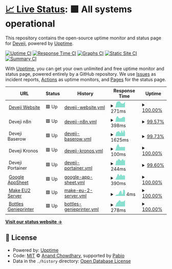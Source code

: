 # [📈 Live Status](https://up.deveji.com): <!--live status--> **🟩 All systems operational**

This repository contains the open-source uptime monitor and status page for [Deveji](www.deveji.com), powered by [Upptime](https://github.com/upptime/upptime).

[![Uptime CI](https://github.com/Deveji/Deveji-Uptime-Monitor/workflows/Uptime%20CI/badge.svg)](https://github.com/Deveji/Deveji-Uptime-Monitor/actions?query=workflow%3A%22Uptime+CI%22)
[![Response Time CI](https://github.com/Deveji/Deveji-Uptime-Monitor/workflows/Response%20Time%20CI/badge.svg)](https://github.com/Deveji/Deveji-Uptime-Monitor/actions?query=workflow%3A%22Response+Time+CI%22)
[![Graphs CI](https://github.com/Deveji/Deveji-Uptime-Monitor/workflows/Graphs%20CI/badge.svg)](https://github.com/Deveji/Deveji-Uptime-Monitor/actions?query=workflow%3A%22Graphs+CI%22)
[![Static Site CI](https://github.com/Deveji/Deveji-Uptime-Monitor/workflows/Static%20Site%20CI/badge.svg)](https://github.com/Deveji/Deveji-Uptime-Monitor/actions?query=workflow%3A%22Static+Site+CI%22)
[![Summary CI](https://github.com/Deveji/Deveji-Uptime-Monitor/workflows/Summary%20CI/badge.svg)](https://github.com/Deveji/Deveji-Uptime-Monitor/actions?query=workflow%3A%22Summary+CI%22)

With [Upptime](https://upptime.js.org), you can get your own unlimited and free uptime monitor and status page, powered entirely by a GitHub repository. We use [Issues](https://github.com/Deveji/Deveji-Uptime-Monitor/issues) as incident reports, [Actions](https://github.com/Deveji/Deveji-Uptime-Monitor/actions) as uptime monitors, and [Pages](https://up.deveji.com) for the status page.

<!--start: status pages-->
<!-- This summary is generated by Upptime (https://github.com/upptime/upptime) -->
<!-- Do not edit this manually, your changes will be overwritten -->
<!-- prettier-ignore -->
| URL | Status | History | Response Time | Uptime |
| --- | ------ | ------- | ------------- | ------ |
| <img alt="" src="https://icons.duckduckgo.com/ip3/www.deveji.com.ico" height="13"> [Deveji Website](https://www.deveji.com/) | 🟩 Up | [deveji-website.yml](https://github.com/Deveji/Deveji-Uptime-Monitor/commits/HEAD/history/deveji-website.yml) | <details><summary><img alt="Response time graph" src="./graphs/deveji-website/response-time-week.png" height="20"> 271ms</summary><br><a href="https://up.deveji.com/history/deveji-website"><img alt="Response time 288" src="https://img.shields.io/endpoint?url=https%3A%2F%2Fraw.githubusercontent.com%2FDeveji%2FDeveji-Uptime-Monitor%2FHEAD%2Fapi%2Fdeveji-website%2Fresponse-time.json"></a><br><a href="https://up.deveji.com/history/deveji-website"><img alt="24-hour response time 311" src="https://img.shields.io/endpoint?url=https%3A%2F%2Fraw.githubusercontent.com%2FDeveji%2FDeveji-Uptime-Monitor%2FHEAD%2Fapi%2Fdeveji-website%2Fresponse-time-day.json"></a><br><a href="https://up.deveji.com/history/deveji-website"><img alt="7-day response time 271" src="https://img.shields.io/endpoint?url=https%3A%2F%2Fraw.githubusercontent.com%2FDeveji%2FDeveji-Uptime-Monitor%2FHEAD%2Fapi%2Fdeveji-website%2Fresponse-time-week.json"></a><br><a href="https://up.deveji.com/history/deveji-website"><img alt="30-day response time 288" src="https://img.shields.io/endpoint?url=https%3A%2F%2Fraw.githubusercontent.com%2FDeveji%2FDeveji-Uptime-Monitor%2FHEAD%2Fapi%2Fdeveji-website%2Fresponse-time-month.json"></a><br><a href="https://up.deveji.com/history/deveji-website"><img alt="1-year response time 288" src="https://img.shields.io/endpoint?url=https%3A%2F%2Fraw.githubusercontent.com%2FDeveji%2FDeveji-Uptime-Monitor%2FHEAD%2Fapi%2Fdeveji-website%2Fresponse-time-year.json"></a></details> | <details><summary><a href="https://up.deveji.com/history/deveji-website">100.00%</a></summary><a href="https://up.deveji.com/history/deveji-website"><img alt="All-time uptime 100.00%" src="https://img.shields.io/endpoint?url=https%3A%2F%2Fraw.githubusercontent.com%2FDeveji%2FDeveji-Uptime-Monitor%2FHEAD%2Fapi%2Fdeveji-website%2Fuptime.json"></a><br><a href="https://up.deveji.com/history/deveji-website"><img alt="24-hour uptime 100.00%" src="https://img.shields.io/endpoint?url=https%3A%2F%2Fraw.githubusercontent.com%2FDeveji%2FDeveji-Uptime-Monitor%2FHEAD%2Fapi%2Fdeveji-website%2Fuptime-day.json"></a><br><a href="https://up.deveji.com/history/deveji-website"><img alt="7-day uptime 100.00%" src="https://img.shields.io/endpoint?url=https%3A%2F%2Fraw.githubusercontent.com%2FDeveji%2FDeveji-Uptime-Monitor%2FHEAD%2Fapi%2Fdeveji-website%2Fuptime-week.json"></a><br><a href="https://up.deveji.com/history/deveji-website"><img alt="30-day uptime 100.00%" src="https://img.shields.io/endpoint?url=https%3A%2F%2Fraw.githubusercontent.com%2FDeveji%2FDeveji-Uptime-Monitor%2FHEAD%2Fapi%2Fdeveji-website%2Fuptime-month.json"></a><br><a href="https://up.deveji.com/history/deveji-website"><img alt="1-year uptime 100.00%" src="https://img.shields.io/endpoint?url=https%3A%2F%2Fraw.githubusercontent.com%2FDeveji%2FDeveji-Uptime-Monitor%2FHEAD%2Fapi%2Fdeveji-website%2Fuptime-year.json"></a></details>
| <img alt="" src="https://n8n.io/favicon.ico" height="13"> Deveji n8n | 🟩 Up | [deveji-n8n.yml](https://github.com/Deveji/Deveji-Uptime-Monitor/commits/HEAD/history/deveji-n8n.yml) | <details><summary><img alt="Response time graph" src="./graphs/deveji-n8n/response-time-week.png" height="20"> 398ms</summary><br><a href="https://up.deveji.com/history/deveji-n8n"><img alt="Response time 417" src="https://img.shields.io/endpoint?url=https%3A%2F%2Fraw.githubusercontent.com%2FDeveji%2FDeveji-Uptime-Monitor%2FHEAD%2Fapi%2Fdeveji-n8n%2Fresponse-time.json"></a><br><a href="https://up.deveji.com/history/deveji-n8n"><img alt="24-hour response time 398" src="https://img.shields.io/endpoint?url=https%3A%2F%2Fraw.githubusercontent.com%2FDeveji%2FDeveji-Uptime-Monitor%2FHEAD%2Fapi%2Fdeveji-n8n%2Fresponse-time-day.json"></a><br><a href="https://up.deveji.com/history/deveji-n8n"><img alt="7-day response time 398" src="https://img.shields.io/endpoint?url=https%3A%2F%2Fraw.githubusercontent.com%2FDeveji%2FDeveji-Uptime-Monitor%2FHEAD%2Fapi%2Fdeveji-n8n%2Fresponse-time-week.json"></a><br><a href="https://up.deveji.com/history/deveji-n8n"><img alt="30-day response time 417" src="https://img.shields.io/endpoint?url=https%3A%2F%2Fraw.githubusercontent.com%2FDeveji%2FDeveji-Uptime-Monitor%2FHEAD%2Fapi%2Fdeveji-n8n%2Fresponse-time-month.json"></a><br><a href="https://up.deveji.com/history/deveji-n8n"><img alt="1-year response time 417" src="https://img.shields.io/endpoint?url=https%3A%2F%2Fraw.githubusercontent.com%2FDeveji%2FDeveji-Uptime-Monitor%2FHEAD%2Fapi%2Fdeveji-n8n%2Fresponse-time-year.json"></a></details> | <details><summary><a href="https://up.deveji.com/history/deveji-n8n">99.57%</a></summary><a href="https://up.deveji.com/history/deveji-n8n"><img alt="All-time uptime 99.72%" src="https://img.shields.io/endpoint?url=https%3A%2F%2Fraw.githubusercontent.com%2FDeveji%2FDeveji-Uptime-Monitor%2FHEAD%2Fapi%2Fdeveji-n8n%2Fuptime.json"></a><br><a href="https://up.deveji.com/history/deveji-n8n"><img alt="24-hour uptime 100.00%" src="https://img.shields.io/endpoint?url=https%3A%2F%2Fraw.githubusercontent.com%2FDeveji%2FDeveji-Uptime-Monitor%2FHEAD%2Fapi%2Fdeveji-n8n%2Fuptime-day.json"></a><br><a href="https://up.deveji.com/history/deveji-n8n"><img alt="7-day uptime 99.57%" src="https://img.shields.io/endpoint?url=https%3A%2F%2Fraw.githubusercontent.com%2FDeveji%2FDeveji-Uptime-Monitor%2FHEAD%2Fapi%2Fdeveji-n8n%2Fuptime-week.json"></a><br><a href="https://up.deveji.com/history/deveji-n8n"><img alt="30-day uptime 99.72%" src="https://img.shields.io/endpoint?url=https%3A%2F%2Fraw.githubusercontent.com%2FDeveji%2FDeveji-Uptime-Monitor%2FHEAD%2Fapi%2Fdeveji-n8n%2Fuptime-month.json"></a><br><a href="https://up.deveji.com/history/deveji-n8n"><img alt="1-year uptime 99.72%" src="https://img.shields.io/endpoint?url=https%3A%2F%2Fraw.githubusercontent.com%2FDeveji%2FDeveji-Uptime-Monitor%2FHEAD%2Fapi%2Fdeveji-n8n%2Fuptime-year.json"></a></details>
| <img alt="" src="https://community.baserow.io/uploads/default/original/2X/8/8599d99ae11a42b5bf81aad38f0650173d3fd7a4.png" height="13"> Deveji Baserow | 🟩 Up | [deveji-baserow.yml](https://github.com/Deveji/Deveji-Uptime-Monitor/commits/HEAD/history/deveji-baserow.yml) | <details><summary><img alt="Response time graph" src="./graphs/deveji-baserow/response-time-week.png" height="20"> 1625ms</summary><br><a href="https://up.deveji.com/history/deveji-baserow"><img alt="Response time 1542" src="https://img.shields.io/endpoint?url=https%3A%2F%2Fraw.githubusercontent.com%2FDeveji%2FDeveji-Uptime-Monitor%2FHEAD%2Fapi%2Fdeveji-baserow%2Fresponse-time.json"></a><br><a href="https://up.deveji.com/history/deveji-baserow"><img alt="24-hour response time 1623" src="https://img.shields.io/endpoint?url=https%3A%2F%2Fraw.githubusercontent.com%2FDeveji%2FDeveji-Uptime-Monitor%2FHEAD%2Fapi%2Fdeveji-baserow%2Fresponse-time-day.json"></a><br><a href="https://up.deveji.com/history/deveji-baserow"><img alt="7-day response time 1625" src="https://img.shields.io/endpoint?url=https%3A%2F%2Fraw.githubusercontent.com%2FDeveji%2FDeveji-Uptime-Monitor%2FHEAD%2Fapi%2Fdeveji-baserow%2Fresponse-time-week.json"></a><br><a href="https://up.deveji.com/history/deveji-baserow"><img alt="30-day response time 1542" src="https://img.shields.io/endpoint?url=https%3A%2F%2Fraw.githubusercontent.com%2FDeveji%2FDeveji-Uptime-Monitor%2FHEAD%2Fapi%2Fdeveji-baserow%2Fresponse-time-month.json"></a><br><a href="https://up.deveji.com/history/deveji-baserow"><img alt="1-year response time 1542" src="https://img.shields.io/endpoint?url=https%3A%2F%2Fraw.githubusercontent.com%2FDeveji%2FDeveji-Uptime-Monitor%2FHEAD%2Fapi%2Fdeveji-baserow%2Fresponse-time-year.json"></a></details> | <details><summary><a href="https://up.deveji.com/history/deveji-baserow">99.73%</a></summary><a href="https://up.deveji.com/history/deveji-baserow"><img alt="All-time uptime 99.82%" src="https://img.shields.io/endpoint?url=https%3A%2F%2Fraw.githubusercontent.com%2FDeveji%2FDeveji-Uptime-Monitor%2FHEAD%2Fapi%2Fdeveji-baserow%2Fuptime.json"></a><br><a href="https://up.deveji.com/history/deveji-baserow"><img alt="24-hour uptime 98.61%" src="https://img.shields.io/endpoint?url=https%3A%2F%2Fraw.githubusercontent.com%2FDeveji%2FDeveji-Uptime-Monitor%2FHEAD%2Fapi%2Fdeveji-baserow%2Fuptime-day.json"></a><br><a href="https://up.deveji.com/history/deveji-baserow"><img alt="7-day uptime 99.73%" src="https://img.shields.io/endpoint?url=https%3A%2F%2Fraw.githubusercontent.com%2FDeveji%2FDeveji-Uptime-Monitor%2FHEAD%2Fapi%2Fdeveji-baserow%2Fuptime-week.json"></a><br><a href="https://up.deveji.com/history/deveji-baserow"><img alt="30-day uptime 99.82%" src="https://img.shields.io/endpoint?url=https%3A%2F%2Fraw.githubusercontent.com%2FDeveji%2FDeveji-Uptime-Monitor%2FHEAD%2Fapi%2Fdeveji-baserow%2Fuptime-month.json"></a><br><a href="https://up.deveji.com/history/deveji-baserow"><img alt="1-year uptime 99.82%" src="https://img.shields.io/endpoint?url=https%3A%2F%2Fraw.githubusercontent.com%2FDeveji%2FDeveji-Uptime-Monitor%2FHEAD%2Fapi%2Fdeveji-baserow%2Fuptime-year.json"></a></details>
| <img alt="" src="https://lh3.googleusercontent.com/pw/AP1GczMqb86ejnDg7O5ptC3a5L2f2ERwn9ffZVdUSAKd_9bLPGUQCKc3llvqojJHP_qhfYcB4JngbE-YCQP9MaO7WYyn7pCyxvdTawvBnuqyTa5B56tApR8Hzyy3dSQPO0O9GMABuTeLGSTAM-YzLDLnAsxQ=w968-h968-s-no-gm" height="13"> Deveji Kronos | 🟩 Up | [deveji-kronos.yml](https://github.com/Deveji/Deveji-Uptime-Monitor/commits/HEAD/history/deveji-kronos.yml) | <details><summary><img alt="Response time graph" src="./graphs/deveji-kronos/response-time-week.png" height="20"> 100ms</summary><br><a href="https://up.deveji.com/history/deveji-kronos"><img alt="Response time 126" src="https://img.shields.io/endpoint?url=https%3A%2F%2Fraw.githubusercontent.com%2FDeveji%2FDeveji-Uptime-Monitor%2FHEAD%2Fapi%2Fdeveji-kronos%2Fresponse-time.json"></a><br><a href="https://up.deveji.com/history/deveji-kronos"><img alt="24-hour response time 91" src="https://img.shields.io/endpoint?url=https%3A%2F%2Fraw.githubusercontent.com%2FDeveji%2FDeveji-Uptime-Monitor%2FHEAD%2Fapi%2Fdeveji-kronos%2Fresponse-time-day.json"></a><br><a href="https://up.deveji.com/history/deveji-kronos"><img alt="7-day response time 100" src="https://img.shields.io/endpoint?url=https%3A%2F%2Fraw.githubusercontent.com%2FDeveji%2FDeveji-Uptime-Monitor%2FHEAD%2Fapi%2Fdeveji-kronos%2Fresponse-time-week.json"></a><br><a href="https://up.deveji.com/history/deveji-kronos"><img alt="30-day response time 126" src="https://img.shields.io/endpoint?url=https%3A%2F%2Fraw.githubusercontent.com%2FDeveji%2FDeveji-Uptime-Monitor%2FHEAD%2Fapi%2Fdeveji-kronos%2Fresponse-time-month.json"></a><br><a href="https://up.deveji.com/history/deveji-kronos"><img alt="1-year response time 126" src="https://img.shields.io/endpoint?url=https%3A%2F%2Fraw.githubusercontent.com%2FDeveji%2FDeveji-Uptime-Monitor%2FHEAD%2Fapi%2Fdeveji-kronos%2Fresponse-time-year.json"></a></details> | <details><summary><a href="https://up.deveji.com/history/deveji-kronos">100.00%</a></summary><a href="https://up.deveji.com/history/deveji-kronos"><img alt="All-time uptime 100.00%" src="https://img.shields.io/endpoint?url=https%3A%2F%2Fraw.githubusercontent.com%2FDeveji%2FDeveji-Uptime-Monitor%2FHEAD%2Fapi%2Fdeveji-kronos%2Fuptime.json"></a><br><a href="https://up.deveji.com/history/deveji-kronos"><img alt="24-hour uptime 100.00%" src="https://img.shields.io/endpoint?url=https%3A%2F%2Fraw.githubusercontent.com%2FDeveji%2FDeveji-Uptime-Monitor%2FHEAD%2Fapi%2Fdeveji-kronos%2Fuptime-day.json"></a><br><a href="https://up.deveji.com/history/deveji-kronos"><img alt="7-day uptime 100.00%" src="https://img.shields.io/endpoint?url=https%3A%2F%2Fraw.githubusercontent.com%2FDeveji%2FDeveji-Uptime-Monitor%2FHEAD%2Fapi%2Fdeveji-kronos%2Fuptime-week.json"></a><br><a href="https://up.deveji.com/history/deveji-kronos"><img alt="30-day uptime 100.00%" src="https://img.shields.io/endpoint?url=https%3A%2F%2Fraw.githubusercontent.com%2FDeveji%2FDeveji-Uptime-Monitor%2FHEAD%2Fapi%2Fdeveji-kronos%2Fuptime-month.json"></a><br><a href="https://up.deveji.com/history/deveji-kronos"><img alt="1-year uptime 100.00%" src="https://img.shields.io/endpoint?url=https%3A%2F%2Fraw.githubusercontent.com%2FDeveji%2FDeveji-Uptime-Monitor%2FHEAD%2Fapi%2Fdeveji-kronos%2Fuptime-year.json"></a></details>
| <img alt="" src="https://4731999.fs1.hubspotusercontent-na1.net/hubfs/4731999/crane-icon.svg" height="13"> Deveji Portainer | 🟩 Up | [deveji-portainer.yml](https://github.com/Deveji/Deveji-Uptime-Monitor/commits/HEAD/history/deveji-portainer.yml) | <details><summary><img alt="Response time graph" src="./graphs/deveji-portainer/response-time-week.png" height="20"> 244ms</summary><br><a href="https://up.deveji.com/history/deveji-portainer"><img alt="Response time 244" src="https://img.shields.io/endpoint?url=https%3A%2F%2Fraw.githubusercontent.com%2FDeveji%2FDeveji-Uptime-Monitor%2FHEAD%2Fapi%2Fdeveji-portainer%2Fresponse-time.json"></a><br><a href="https://up.deveji.com/history/deveji-portainer"><img alt="24-hour response time 261" src="https://img.shields.io/endpoint?url=https%3A%2F%2Fraw.githubusercontent.com%2FDeveji%2FDeveji-Uptime-Monitor%2FHEAD%2Fapi%2Fdeveji-portainer%2Fresponse-time-day.json"></a><br><a href="https://up.deveji.com/history/deveji-portainer"><img alt="7-day response time 244" src="https://img.shields.io/endpoint?url=https%3A%2F%2Fraw.githubusercontent.com%2FDeveji%2FDeveji-Uptime-Monitor%2FHEAD%2Fapi%2Fdeveji-portainer%2Fresponse-time-week.json"></a><br><a href="https://up.deveji.com/history/deveji-portainer"><img alt="30-day response time 244" src="https://img.shields.io/endpoint?url=https%3A%2F%2Fraw.githubusercontent.com%2FDeveji%2FDeveji-Uptime-Monitor%2FHEAD%2Fapi%2Fdeveji-portainer%2Fresponse-time-month.json"></a><br><a href="https://up.deveji.com/history/deveji-portainer"><img alt="1-year response time 244" src="https://img.shields.io/endpoint?url=https%3A%2F%2Fraw.githubusercontent.com%2FDeveji%2FDeveji-Uptime-Monitor%2FHEAD%2Fapi%2Fdeveji-portainer%2Fresponse-time-year.json"></a></details> | <details><summary><a href="https://up.deveji.com/history/deveji-portainer">99.60%</a></summary><a href="https://up.deveji.com/history/deveji-portainer"><img alt="All-time uptime 99.74%" src="https://img.shields.io/endpoint?url=https%3A%2F%2Fraw.githubusercontent.com%2FDeveji%2FDeveji-Uptime-Monitor%2FHEAD%2Fapi%2Fdeveji-portainer%2Fuptime.json"></a><br><a href="https://up.deveji.com/history/deveji-portainer"><img alt="24-hour uptime 100.00%" src="https://img.shields.io/endpoint?url=https%3A%2F%2Fraw.githubusercontent.com%2FDeveji%2FDeveji-Uptime-Monitor%2FHEAD%2Fapi%2Fdeveji-portainer%2Fuptime-day.json"></a><br><a href="https://up.deveji.com/history/deveji-portainer"><img alt="7-day uptime 99.60%" src="https://img.shields.io/endpoint?url=https%3A%2F%2Fraw.githubusercontent.com%2FDeveji%2FDeveji-Uptime-Monitor%2FHEAD%2Fapi%2Fdeveji-portainer%2Fuptime-week.json"></a><br><a href="https://up.deveji.com/history/deveji-portainer"><img alt="30-day uptime 99.74%" src="https://img.shields.io/endpoint?url=https%3A%2F%2Fraw.githubusercontent.com%2FDeveji%2FDeveji-Uptime-Monitor%2FHEAD%2Fapi%2Fdeveji-portainer%2Fuptime-month.json"></a><br><a href="https://up.deveji.com/history/deveji-portainer"><img alt="1-year uptime 99.74%" src="https://img.shields.io/endpoint?url=https%3A%2F%2Fraw.githubusercontent.com%2FDeveji%2FDeveji-Uptime-Monitor%2FHEAD%2Fapi%2Fdeveji-portainer%2Fuptime-year.json"></a></details>
| <img alt="" src="https://icons.duckduckgo.com/ip3/www.appsheet.com.ico" height="13"> [Google AppSheet](https://www.appsheet.com/) | 🟩 Up | [google-app-sheet.yml](https://github.com/Deveji/Deveji-Uptime-Monitor/commits/HEAD/history/google-app-sheet.yml) | <details><summary><img alt="Response time graph" src="./graphs/google-app-sheet/response-time-week.png" height="20"> 390ms</summary><br><a href="https://up.deveji.com/history/google-app-sheet"><img alt="Response time 412" src="https://img.shields.io/endpoint?url=https%3A%2F%2Fraw.githubusercontent.com%2FDeveji%2FDeveji-Uptime-Monitor%2FHEAD%2Fapi%2Fgoogle-app-sheet%2Fresponse-time.json"></a><br><a href="https://up.deveji.com/history/google-app-sheet"><img alt="24-hour response time 354" src="https://img.shields.io/endpoint?url=https%3A%2F%2Fraw.githubusercontent.com%2FDeveji%2FDeveji-Uptime-Monitor%2FHEAD%2Fapi%2Fgoogle-app-sheet%2Fresponse-time-day.json"></a><br><a href="https://up.deveji.com/history/google-app-sheet"><img alt="7-day response time 390" src="https://img.shields.io/endpoint?url=https%3A%2F%2Fraw.githubusercontent.com%2FDeveji%2FDeveji-Uptime-Monitor%2FHEAD%2Fapi%2Fgoogle-app-sheet%2Fresponse-time-week.json"></a><br><a href="https://up.deveji.com/history/google-app-sheet"><img alt="30-day response time 412" src="https://img.shields.io/endpoint?url=https%3A%2F%2Fraw.githubusercontent.com%2FDeveji%2FDeveji-Uptime-Monitor%2FHEAD%2Fapi%2Fgoogle-app-sheet%2Fresponse-time-month.json"></a><br><a href="https://up.deveji.com/history/google-app-sheet"><img alt="1-year response time 412" src="https://img.shields.io/endpoint?url=https%3A%2F%2Fraw.githubusercontent.com%2FDeveji%2FDeveji-Uptime-Monitor%2FHEAD%2Fapi%2Fgoogle-app-sheet%2Fresponse-time-year.json"></a></details> | <details><summary><a href="https://up.deveji.com/history/google-app-sheet">100.00%</a></summary><a href="https://up.deveji.com/history/google-app-sheet"><img alt="All-time uptime 100.00%" src="https://img.shields.io/endpoint?url=https%3A%2F%2Fraw.githubusercontent.com%2FDeveji%2FDeveji-Uptime-Monitor%2FHEAD%2Fapi%2Fgoogle-app-sheet%2Fuptime.json"></a><br><a href="https://up.deveji.com/history/google-app-sheet"><img alt="24-hour uptime 100.00%" src="https://img.shields.io/endpoint?url=https%3A%2F%2Fraw.githubusercontent.com%2FDeveji%2FDeveji-Uptime-Monitor%2FHEAD%2Fapi%2Fgoogle-app-sheet%2Fuptime-day.json"></a><br><a href="https://up.deveji.com/history/google-app-sheet"><img alt="7-day uptime 100.00%" src="https://img.shields.io/endpoint?url=https%3A%2F%2Fraw.githubusercontent.com%2FDeveji%2FDeveji-Uptime-Monitor%2FHEAD%2Fapi%2Fgoogle-app-sheet%2Fuptime-week.json"></a><br><a href="https://up.deveji.com/history/google-app-sheet"><img alt="30-day uptime 100.00%" src="https://img.shields.io/endpoint?url=https%3A%2F%2Fraw.githubusercontent.com%2FDeveji%2FDeveji-Uptime-Monitor%2FHEAD%2Fapi%2Fgoogle-app-sheet%2Fuptime-month.json"></a><br><a href="https://up.deveji.com/history/google-app-sheet"><img alt="1-year uptime 100.00%" src="https://img.shields.io/endpoint?url=https%3A%2F%2Fraw.githubusercontent.com%2FDeveji%2FDeveji-Uptime-Monitor%2FHEAD%2Fapi%2Fgoogle-app-sheet%2Fuptime-year.json"></a></details>
| <img alt="" src="https://www.make.com/favicon.ico" height="13"> [Make EU2 Server](eu2.make.com) | 🟩 Up | [make-eu-2-server.yml](https://github.com/Deveji/Deveji-Uptime-Monitor/commits/HEAD/history/make-eu-2-server.yml) | <details><summary><img alt="Response time graph" src="./graphs/make-eu-2-server/response-time-week.png" height="20"> 4ms</summary><br><a href="https://up.deveji.com/history/make-eu-2-server"><img alt="Response time 5" src="https://img.shields.io/endpoint?url=https%3A%2F%2Fraw.githubusercontent.com%2FDeveji%2FDeveji-Uptime-Monitor%2FHEAD%2Fapi%2Fmake-eu-2-server%2Fresponse-time.json"></a><br><a href="https://up.deveji.com/history/make-eu-2-server"><img alt="24-hour response time 5" src="https://img.shields.io/endpoint?url=https%3A%2F%2Fraw.githubusercontent.com%2FDeveji%2FDeveji-Uptime-Monitor%2FHEAD%2Fapi%2Fmake-eu-2-server%2Fresponse-time-day.json"></a><br><a href="https://up.deveji.com/history/make-eu-2-server"><img alt="7-day response time 4" src="https://img.shields.io/endpoint?url=https%3A%2F%2Fraw.githubusercontent.com%2FDeveji%2FDeveji-Uptime-Monitor%2FHEAD%2Fapi%2Fmake-eu-2-server%2Fresponse-time-week.json"></a><br><a href="https://up.deveji.com/history/make-eu-2-server"><img alt="30-day response time 5" src="https://img.shields.io/endpoint?url=https%3A%2F%2Fraw.githubusercontent.com%2FDeveji%2FDeveji-Uptime-Monitor%2FHEAD%2Fapi%2Fmake-eu-2-server%2Fresponse-time-month.json"></a><br><a href="https://up.deveji.com/history/make-eu-2-server"><img alt="1-year response time 5" src="https://img.shields.io/endpoint?url=https%3A%2F%2Fraw.githubusercontent.com%2FDeveji%2FDeveji-Uptime-Monitor%2FHEAD%2Fapi%2Fmake-eu-2-server%2Fresponse-time-year.json"></a></details> | <details><summary><a href="https://up.deveji.com/history/make-eu-2-server">100.00%</a></summary><a href="https://up.deveji.com/history/make-eu-2-server"><img alt="All-time uptime 100.00%" src="https://img.shields.io/endpoint?url=https%3A%2F%2Fraw.githubusercontent.com%2FDeveji%2FDeveji-Uptime-Monitor%2FHEAD%2Fapi%2Fmake-eu-2-server%2Fuptime.json"></a><br><a href="https://up.deveji.com/history/make-eu-2-server"><img alt="24-hour uptime 100.00%" src="https://img.shields.io/endpoint?url=https%3A%2F%2Fraw.githubusercontent.com%2FDeveji%2FDeveji-Uptime-Monitor%2FHEAD%2Fapi%2Fmake-eu-2-server%2Fuptime-day.json"></a><br><a href="https://up.deveji.com/history/make-eu-2-server"><img alt="7-day uptime 100.00%" src="https://img.shields.io/endpoint?url=https%3A%2F%2Fraw.githubusercontent.com%2FDeveji%2FDeveji-Uptime-Monitor%2FHEAD%2Fapi%2Fmake-eu-2-server%2Fuptime-week.json"></a><br><a href="https://up.deveji.com/history/make-eu-2-server"><img alt="30-day uptime 100.00%" src="https://img.shields.io/endpoint?url=https%3A%2F%2Fraw.githubusercontent.com%2FDeveji%2FDeveji-Uptime-Monitor%2FHEAD%2Fapi%2Fmake-eu-2-server%2Fuptime-month.json"></a><br><a href="https://up.deveji.com/history/make-eu-2-server"><img alt="1-year uptime 100.00%" src="https://img.shields.io/endpoint?url=https%3A%2F%2Fraw.githubusercontent.com%2FDeveji%2FDeveji-Uptime-Monitor%2FHEAD%2Fapi%2Fmake-eu-2-server%2Fuptime-year.json"></a></details>
| <img alt="" src="https://icons.duckduckgo.com/ip3/bottles.genieprinter.com.ico" height="13"> [Bottles Genieprinter](https://bottles.genieprinter.com/) | 🟩 Up | [bottles-genieprinter.yml](https://github.com/Deveji/Deveji-Uptime-Monitor/commits/HEAD/history/bottles-genieprinter.yml) | <details><summary><img alt="Response time graph" src="./graphs/bottles-genieprinter/response-time-week.png" height="20"> 278ms</summary><br><a href="https://up.deveji.com/history/bottles-genieprinter"><img alt="Response time 290" src="https://img.shields.io/endpoint?url=https%3A%2F%2Fraw.githubusercontent.com%2FDeveji%2FDeveji-Uptime-Monitor%2FHEAD%2Fapi%2Fbottles-genieprinter%2Fresponse-time.json"></a><br><a href="https://up.deveji.com/history/bottles-genieprinter"><img alt="24-hour response time 349" src="https://img.shields.io/endpoint?url=https%3A%2F%2Fraw.githubusercontent.com%2FDeveji%2FDeveji-Uptime-Monitor%2FHEAD%2Fapi%2Fbottles-genieprinter%2Fresponse-time-day.json"></a><br><a href="https://up.deveji.com/history/bottles-genieprinter"><img alt="7-day response time 278" src="https://img.shields.io/endpoint?url=https%3A%2F%2Fraw.githubusercontent.com%2FDeveji%2FDeveji-Uptime-Monitor%2FHEAD%2Fapi%2Fbottles-genieprinter%2Fresponse-time-week.json"></a><br><a href="https://up.deveji.com/history/bottles-genieprinter"><img alt="30-day response time 290" src="https://img.shields.io/endpoint?url=https%3A%2F%2Fraw.githubusercontent.com%2FDeveji%2FDeveji-Uptime-Monitor%2FHEAD%2Fapi%2Fbottles-genieprinter%2Fresponse-time-month.json"></a><br><a href="https://up.deveji.com/history/bottles-genieprinter"><img alt="1-year response time 290" src="https://img.shields.io/endpoint?url=https%3A%2F%2Fraw.githubusercontent.com%2FDeveji%2FDeveji-Uptime-Monitor%2FHEAD%2Fapi%2Fbottles-genieprinter%2Fresponse-time-year.json"></a></details> | <details><summary><a href="https://up.deveji.com/history/bottles-genieprinter">100.00%</a></summary><a href="https://up.deveji.com/history/bottles-genieprinter"><img alt="All-time uptime 100.00%" src="https://img.shields.io/endpoint?url=https%3A%2F%2Fraw.githubusercontent.com%2FDeveji%2FDeveji-Uptime-Monitor%2FHEAD%2Fapi%2Fbottles-genieprinter%2Fuptime.json"></a><br><a href="https://up.deveji.com/history/bottles-genieprinter"><img alt="24-hour uptime 100.00%" src="https://img.shields.io/endpoint?url=https%3A%2F%2Fraw.githubusercontent.com%2FDeveji%2FDeveji-Uptime-Monitor%2FHEAD%2Fapi%2Fbottles-genieprinter%2Fuptime-day.json"></a><br><a href="https://up.deveji.com/history/bottles-genieprinter"><img alt="7-day uptime 100.00%" src="https://img.shields.io/endpoint?url=https%3A%2F%2Fraw.githubusercontent.com%2FDeveji%2FDeveji-Uptime-Monitor%2FHEAD%2Fapi%2Fbottles-genieprinter%2Fuptime-week.json"></a><br><a href="https://up.deveji.com/history/bottles-genieprinter"><img alt="30-day uptime 100.00%" src="https://img.shields.io/endpoint?url=https%3A%2F%2Fraw.githubusercontent.com%2FDeveji%2FDeveji-Uptime-Monitor%2FHEAD%2Fapi%2Fbottles-genieprinter%2Fuptime-month.json"></a><br><a href="https://up.deveji.com/history/bottles-genieprinter"><img alt="1-year uptime 100.00%" src="https://img.shields.io/endpoint?url=https%3A%2F%2Fraw.githubusercontent.com%2FDeveji%2FDeveji-Uptime-Monitor%2FHEAD%2Fapi%2Fbottles-genieprinter%2Fuptime-year.json"></a></details>

<!--end: status pages-->

[**Visit our status website →**](https://up.deveji.com)

## 📄 License

- Powered by: [Upptime](https://github.com/upptime/upptime)
- Code: [MIT](./LICENSE) © [Anand Chowdhary](https://anandchowdhary.com), supported by [Pabio](https://pabio.com)
- Data in the `./history` directory: [Open Database License](https://opendatacommons.org/licenses/odbl/1-0/)
